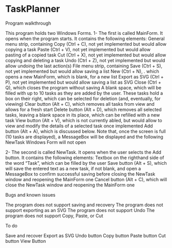# TaskPlanner

Program walkthrough

This program holds two Windows Forms.
1- The first is called MainForm. It opens when the program starts. 
It contains the following elements:
General menu strip, containing
	Copy (Ctrl + C), not yet implemented but would allow copying a task
	Paste (Ctrl + V), not yet implemented but would allow pasting of a copied task
	Cut (Ctrl + X), not yet implemented but would allow copying and deleting a task
	Undo (Ctrl + Z), not yet implemented but would allow undoing the last action(s)
File menu strip, containing
	Save (Ctrl + S), not yet implemented but would allow saving a list
	New (Ctrl + N), . which opens a new MainForm, which is blank, for a new list
	Export as SVG (Ctrl + P), not yet implemented but would allow saving a list as SVG
	Close (Ctrl + Q), which closes the program without saving
A blank space, which will be filled with up to 10 tasks as they are added by the user. These tasks hold a box on their right, which can be selected for deletion (and, eventually, for viewing)
Clear button (Alt + C), which removes all tasks from view and allows for a fresh start
Delete button (Alt + D), which removes all selected tasks, leaving a blank space in its place, which can be refilled with a new task
View button (Alt + V), which is not currently abled, but would allow to view and modify the details of a selected task once implemented
Add button (Alt + A), which is discussed below. Note that, once the screen is full (10 tasks are displayed), a MessageBox will be displayed and the following NewTask Windows Form will not open

2- The second is called NewTask. It opens when the user selects the Add button. 
It contains the following elements:
Textbox on the righthand side of the word “Task”, which can be filled by the user
Save button (Alt + S), which will save the entered text as a new task, if not blank, and open a MessageBox to confirm successful saving before closing the NewTask window and reopening the MainForm one
Cancel button (Alt + C), which will close the NewTask window and reopening the MainForm one


Bugs and known issues

The program does not support saving and recovery
The program does not support exporting as an SVG
The program does not support Undo
The program does not support Copy, Paste, or Cut


To do

Save and recover
Export as SVG
Undo button
Copy button
Paste button
Cut button
View Button
